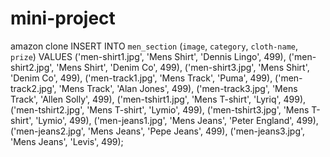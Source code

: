 # mini-project
amazon clone
INSERT INTO `men_section` (`image`, `category`, `cloth-name`, `prize`) VALUES
('men-shirt1.jpg', 'Mens Shirt', 'Dennis Lingo', 499),
('men-shirt2.jpg', 'Mens Shirt', 'Denim Co', 499),
('men-shirt3.jpg', 'Mens Shirt', 'Denim Co', 499),
('men-track1.jpg', 'Mens Track', 'Puma', 499),
('men-track2.jpg', 'Mens Track', 'Alan Jones', 499),
('men-track3.jpg', 'Mens Track', 'Allen Solly', 499),
('men-tshirt1.jpg', 'Mens T-shirt', 'Lyriq', 499),
('men-tshirt2.jpg', 'Mens T-shirt', 'Lymio', 499),
('men-tshirt3.jpg', 'Mens T-shirt', 'Lymio', 499),
('men-jeans1.jpg', 'Mens Jeans', 'Peter England', 499),
('men-jeans2.jpg', 'Mens Jeans', 'Pepe Jeans', 499),
('men-jeans3.jpg', 'Mens Jeans', 'Levis', 499);
